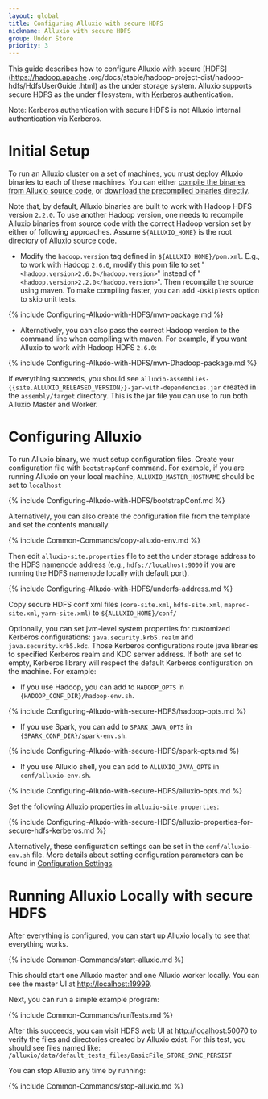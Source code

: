 ```yaml
---
layout: global
title: Configuring Alluxio with secure HDFS
nickname: Alluxio with secure HDFS
group: Under Store
priority: 3
---
```


This guide
describes how to configure Alluxio with secure [HDFS](https://hadoop.apache
.org/docs/stable/hadoop-project-dist/hadoop-hdfs/HdfsUserGuide
.html)
as the under storage system. Alluxio supports secure HDFS as the under filesystem, with
[Kerberos](http://web.mit.edu/kerberos/) authentication.

Note: Kerberos authentication with secure HDFS is not Alluxio internal authentication via Kerberos.

# Initial Setup

To run an Alluxio cluster on a set of machines, you must deploy Alluxio binaries to each of these
machines. You can either
[compile the binaries from Alluxio source code](Building-Alluxio-Master-Branch.html), or
[download the precompiled binaries directly](http://alluxio.org/downloads/).

Note that, by default, Alluxio binaries are built to work with Hadoop HDFS version `2.2.0`. To use
another Hadoop version, one needs to recompile Alluxio binaries from source code with the correct
Hadoop version set by either of following approaches. Assume `${ALLUXIO_HOME}` is the root directory
of Alluxio source code.

* Modify the `hadoop.version` tag defined in `${ALLUXIO_HOME}/pom.xml`. E.g., to work with Hadoop
`2.6.0`, modify this pom file to set "`<hadoop.version>2.6.0</hadoop.version>`" instead of
"`<hadoop.version>2.2.0</hadoop.version>`". Then recompile the source using maven.
To make compiling faster, you can add `-DskipTests` option to skip unit tests.

{% include Configuring-Alluxio-with-HDFS/mvn-package.md %}

* Alternatively, you can also pass the correct Hadoop version to the command line when compiling
with maven. For example, if you want Alluxio to work with Hadoop HDFS `2.6.0`:

{% include Configuring-Alluxio-with-HDFS/mvn-Dhadoop-package.md %}

If everything succeeds, you should see
`alluxio-assemblies-{{site.ALLUXIO_RELEASED_VERSION}}-jar-with-dependencies.jar` created in the
`assembly/target` directory. This is the jar file you can use to run both Alluxio Master and Worker.

# Configuring Alluxio

To run Alluxio binary, we must setup configuration files. Create your configuration file with `bootstrapConf` command.
For example, if you are running Alluxio on your local machine, `ALLUXIO_MASTER_HOSTNAME` should be set to `localhost`

{% include Configuring-Alluxio-with-HDFS/bootstrapConf.md %}

Alternatively, you can also create the configuration file from the template and set the contents manually. 

{% include Common-Commands/copy-alluxio-env.md %}

Then edit `alluxio-site.properties` file to set the under storage address to the HDFS namenode address
(e.g., `hdfs://localhost:9000` if you are running the HDFS namenode locally with default port).

{% include Configuring-Alluxio-with-HDFS/underfs-address.md %}

Copy secure HDFS conf xml files (`core-site.xml`, `hdfs-site.xml`, `mapred-site.xml`, `yarn-site.xml`) to
`${ALLUXIO_HOME}/conf/`

Optionally, you can set jvm-level system properties for customized Kerberos configurations:
`java.security.krb5.realm` and `java.security.krb5.kdc`. Those Kerberos configurations route java libraries to specified Kerberos realm and KDC server address.
If both are set to empty, Kerberos library will respect
the default Kerberos configuration on the machine. For example:

* If you use Hadoop, you can add to `HADOOP_OPTS` in `{HADOOP_CONF_DIR}/hadoop-env.sh`. 

{% include Configuring-Alluxio-with-secure-HDFS/hadoop-opts.md %}

* If you use Spark, you can add to `SPARK_JAVA_OPTS` in `{SPARK_CONF_DIR}/spark-env.sh`.

{% include Configuring-Alluxio-with-secure-HDFS/spark-opts.md %}

* If you use Alluxio shell, you can add to `ALLUXIO_JAVA_OPTS` in `conf/alluxio-env.sh`.

{% include Configuring-Alluxio-with-secure-HDFS/alluxio-opts.md %}

Set the following Alluxio properties in `alluxio-site.properties`:

{% include Configuring-Alluxio-with-secure-HDFS/alluxio-properties-for-secure-hdfs-kerberos.md %}

Alternatively, these configuration settings can be set in the `conf/alluxio-env.sh` file. More
details about setting configuration parameters can be found in
[Configuration Settings](Configuration-Settings.html).

# Running Alluxio Locally with secure HDFS

After everything is configured, you can start up Alluxio locally to see that everything works.

{% include Common-Commands/start-alluxio.md %}

This should start one Alluxio master and one Alluxio worker locally. You can see the master UI at
[http://localhost:19999](http://localhost:19999).

Next, you can run a simple example program:

{% include Common-Commands/runTests.md %}

After this succeeds, you can visit HDFS web UI at [http://localhost:50070](http://localhost:50070)
to verify the files and directories created by Alluxio exist. For this test, you should see
files named like: `/alluxio/data/default_tests_files/BasicFile_STORE_SYNC_PERSIST`

You can stop Alluxio any time by running:

{% include Common-Commands/stop-alluxio.md %}
